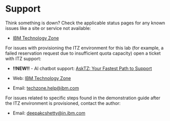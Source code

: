 # Support

Think something is down? Check the applicable status pages for any known issues like a site or service not available:

-  <a href="https://techzone.status.io/" target="_blank">IBM Technology Zone</a>

For issues with provisioning the ITZ environment for this lab (for example, a failed reservation request due to insufficient quota capacity) open a ticket with ITZ support:

- **!!NEW!!** - AI chatbot support: <a href="https://techzone.ibm.com/support" target="_blank">AskTZ: Your Fastest Path to Support</a>

- Web:  <a href="https://ibmsf.force.com/ibminternalproducts/s/createrecord/NewCase?language=en_US" target="_blank">IBM Technology Zone</a>

- Email: <a href="mailto:techzone.help@ibm.com" target="_blank">techzone.help@ibm.com</a>



For issues related to specific steps found in the demonstration guide after the ITZ environment is provisioned, contact the author:

- Email: deepakcshetty@in.ibm.com
